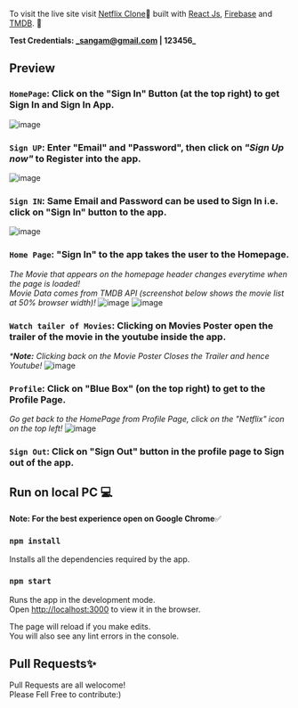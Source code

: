 To visit the live site visit [Netflix Clone](https://netflix-clone-500d3.web.app/)🚀 built with [React Js](https://reactjs.org/), [Firebase](https://firebase.google.com/) and [TMDB](https://www.themoviedb.org). 🎨

**Test Credentials: _sangam@gmail.com | 123456_**


## **Preview**

### `HomePage`: Click on the "Sign In" Button (at the top right) to get Sign In and Sign In App.
![image](https://user-images.githubusercontent.com/54438024/120026955-6e736c80-c010-11eb-85a7-7c8328614462.png)

### `Sign UP`: Enter "Email" and "Password", then click on _"Sign Up now"_ to Register into the app.
![image](https://user-images.githubusercontent.com/54438024/120028481-5ef52300-c012-11eb-90c6-5e20ae91dcc1.png)

### `Sign IN`: Same Email and Password can be used to Sign In i.e. click on "Sign In" button to the app.
![image](https://user-images.githubusercontent.com/54438024/120029131-4f2a0e80-c013-11eb-9713-fc4f4c448ae3.png)

### `Home Page`: "Sign In" to the app takes the user to the Homepage.
_The Movie that appears on the homepage header changes everytime when the page is loaded!_
<br/>
_Movie Data comes from TMDB API (screenshot below shows the movie list at 50% browser width)!_
![image](https://user-images.githubusercontent.com/54438024/120030486-2acf3180-c015-11eb-8b2a-ac0a80692122.png)
![image](https://user-images.githubusercontent.com/54438024/120031071-e7c18e00-c015-11eb-85cd-611ec27b27dd.png)

### `Watch tailer of Movies`: Clicking on Movies Poster open the trailer of the movie in the youtube inside the app.
_***Note:** Clicking back on the Movie Poster Closes the Trailer and hence Youtube!_
![image](https://user-images.githubusercontent.com/54438024/120031815-ee043a00-c016-11eb-81e8-3181a6a4086e.png)






### `Profile`: Click on "Blue Box" (on the top right) to get to the Profile Page.
_Go get back to the HomePage from Profile Page, click on the "Netflix" icon on the top left!_
![image](https://user-images.githubusercontent.com/54438024/120029648-00c93f80-c014-11eb-977f-a24fac48823c.png)

### `Sign Out`: Click on "Sign Out" button in the profile page to Sign out of the app.


## Run on local PC 💻

**Note: For the best experience open on Google Chrome**✅

### `npm install`
Installs all the dependencies required by the app.<br />


### `npm start`
Runs the app in the development mode.<br />
Open [http://localhost:3000](http://localhost:3000) to view it in the browser.

The page will reload if you make edits.<br />
You will also see any lint errors in the console.

## Pull Requests✨
Pull Requests are all welocome!<br />
Please Fell Free to contribute:)

